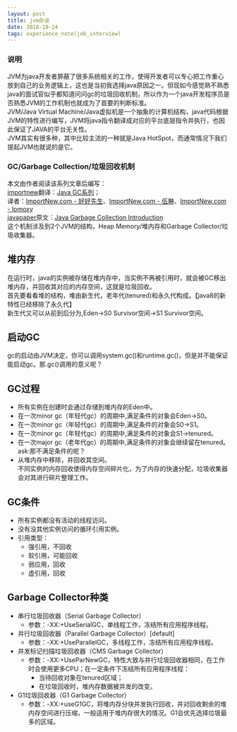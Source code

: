 ```yaml
---
layout: post
title: jvm杂谈
date: 2018-10-24
tags: experience_note(job_interview)
---
```

### 说明
JVM为java开发者屏蔽了很多系统相关的工作，使得开发者可以专心把工作重心放到自己的业务逻辑上，这也是当初我选择java原因之一。但现如今感觉熟不熟悉java的面试官似乎都知道问问gc的垃圾回收机制，所以作为一个java开发程序员是否熟悉JVM的工作机制也就成为了首要的判断标准。<br>
JVM/Java Virtual Machine/Java虚拟机是一个抽象的计算机结构，java代码根据JVM的特性进行编写，JVM将java指令翻译成对应的平台底层指令并执行，也因此保证了JAVA的平台无关性。<br>
JVM其实有很多种，其中比较主流的一种就是Java HotSpot，而通常情况下我们提起JVM也就说的是它。<br>

### GC/Garbage Collection/垃圾回收机制
本文由作者阅读该系列文章后编写：<br>
[importnew](http://www.importnew.com/)翻译：[Java GC系列](http://www.importnew.com/13504.html)；<br>
译者：[ImportNew.com - 好好先生](http://www.importnew.com/author/liruifeng)、[ImportNew.com - 伍翀](http://www.importnew.com/author/cool1014)、[ImportNew.com - lomoxy](http://www.importnew.com/author/xiaoyuan)<br>
[javapaper](https://javapapers.com/)原文：[Java Garbage Collection Introduction](http://javapapers.com/java/java-garbage-collection-introduction/)<br>
这个机制涉及到2个JVM的结构，Heap Memory/堆内存和Garbage Collector/垃圾收集器。
## <strong>堆内存</strong>
在运行时，java的实例被存储在堆内存中，当实例不再被引用时，就会被GC移出堆内存，并回收其对应的内存空间，这就是垃圾回收。<br>
首先要看看堆的结构，堆由新生代，老年代(tenured)和永久代构成。【java8的新特性已经移除了永久代】
<br>新生代又可以从前到后分为,Eden->S0 Survivor空间->S1 Survivor空间。
## <strong>启动GC</strong>
gc的启动由JVM决定，你可以调用system.gc()和runtime.gc()，但是并不能保证能启动gc。那.gc()调用的意义呢？
## <strong>GC过程</strong>
- 所有实例在创建时会通过存储到堆内存的Eden中。
- 在一次minor gc（年轻代gc）的周期中,满足条件的对象会Eden->S0。
- 在一次minor gc（年轻代gc）的周期中,满足条件的对象会S0->S1。
- 在一次minor gc（年轻代gc）的周期中,满足条件的对象会S1->tenured。
- 在一次major gc（老年代gc）的周期中,满足条件的对象会继续留在tenured。<br>
ask:那不满足条件的呢？
- 从堆内存中移除，并回收其空间。<br>
不同实例的内存回收使得内存空间碎片化，为了内存的快速分配，垃圾收集器会对其进行碎片整理工作。

## <strong>GC条件</strong>
- 所有实例都没有活动的线程访问。
- 没有没其他实例访问的循环引用实例。
- 引用类型：
	- 强引用，不回收
	- 软引用，可能回收
	- 弱应用，回收
	- 虚引用，回收

## <strong>Garbage Collector种类</strong>
- 串行垃圾回收器（Serial Garbage Collector）
	- 参数：-XX:+UseSerialGC，单线程工作，冻结所有应用程序线程。
- 并行垃圾回收器（Parallel Garbage Collector）[default]
	- 参数：-XX:+UseParallelGC，多线程工作，冻结所有应用程序线程。
- 并发标记扫描垃圾回收器（CMS Garbage Collector）
	- 参数：-XX:+UseParNewGC，特性大致与并行垃圾回收器相同，在工作时会使用更多CPU；在一定条件下冻结所有应用程序线程：
		- 当待回收对象在tenured区域；
		- 在垃圾回收时，堆内存数据被并发的改变。
- G1垃圾回收器（G1 Garbage Collector）
	- 参数：-XX:+useG1GC，将堆内存分块并发执行回收，并对回收剩余的堆内存空间进行压缩，一般适用于堆内存很大的情况。G1会优先选择垃圾最多的区域。